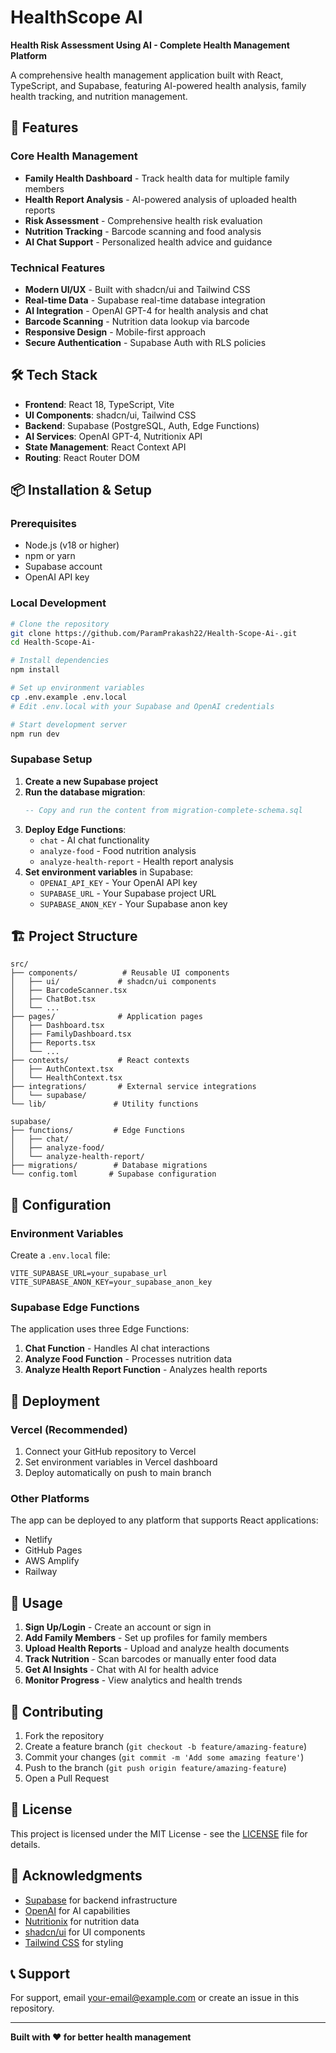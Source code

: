 # HealthScope AI

**Health Risk Assessment Using AI - Complete Health Management Platform**

A comprehensive health management application built with React, TypeScript, and Supabase, featuring AI-powered health analysis, family health tracking, and nutrition management.

## 🚀 Features

### Core Health Management
- **Family Health Dashboard** - Track health data for multiple family members
- **Health Report Analysis** - AI-powered analysis of uploaded health reports
- **Risk Assessment** - Comprehensive health risk evaluation
- **Nutrition Tracking** - Barcode scanning and food analysis
- **AI Chat Support** - Personalized health advice and guidance

### Technical Features
- **Modern UI/UX** - Built with shadcn/ui and Tailwind CSS
- **Real-time Data** - Supabase real-time database integration
- **AI Integration** - OpenAI GPT-4 for health analysis and chat
- **Barcode Scanning** - Nutrition data lookup via barcode
- **Responsive Design** - Mobile-first approach
- **Secure Authentication** - Supabase Auth with RLS policies

## 🛠️ Tech Stack

- **Frontend**: React 18, TypeScript, Vite
- **UI Components**: shadcn/ui, Tailwind CSS
- **Backend**: Supabase (PostgreSQL, Auth, Edge Functions)
- **AI Services**: OpenAI GPT-4, Nutritionix API
- **State Management**: React Context API
- **Routing**: React Router DOM

## 📦 Installation & Setup

### Prerequisites
- Node.js (v18 or higher)
- npm or yarn
- Supabase account
- OpenAI API key

### Local Development

```bash
# Clone the repository
git clone https://github.com/ParamPrakash22/Health-Scope-Ai-.git
cd Health-Scope-Ai-

# Install dependencies
npm install

# Set up environment variables
cp .env.example .env.local
# Edit .env.local with your Supabase and OpenAI credentials

# Start development server
npm run dev
```

### Supabase Setup

1. **Create a new Supabase project**
2. **Run the database migration**:
   ```sql
   -- Copy and run the content from migration-complete-schema.sql
   ```
3. **Deploy Edge Functions**:
   - `chat` - AI chat functionality
   - `analyze-food` - Food nutrition analysis
   - `analyze-health-report` - Health report analysis
4. **Set environment variables** in Supabase:
   - `OPENAI_API_KEY` - Your OpenAI API key
   - `SUPABASE_URL` - Your Supabase project URL
   - `SUPABASE_ANON_KEY` - Your Supabase anon key

## 🏗️ Project Structure

```
src/
├── components/          # Reusable UI components
│   ├── ui/             # shadcn/ui components
│   ├── BarcodeScanner.tsx
│   ├── ChatBot.tsx
│   └── ...
├── pages/              # Application pages
│   ├── Dashboard.tsx
│   ├── FamilyDashboard.tsx
│   ├── Reports.tsx
│   └── ...
├── contexts/           # React contexts
│   ├── AuthContext.tsx
│   └── HealthContext.tsx
├── integrations/       # External service integrations
│   └── supabase/
└── lib/               # Utility functions

supabase/
├── functions/         # Edge Functions
│   ├── chat/
│   ├── analyze-food/
│   └── analyze-health-report/
├── migrations/        # Database migrations
└── config.toml       # Supabase configuration
```

## 🔧 Configuration

### Environment Variables

Create a `.env.local` file:

```env
VITE_SUPABASE_URL=your_supabase_url
VITE_SUPABASE_ANON_KEY=your_supabase_anon_key
```

### Supabase Edge Functions

The application uses three Edge Functions:

1. **Chat Function** - Handles AI chat interactions
2. **Analyze Food Function** - Processes nutrition data
3. **Analyze Health Report Function** - Analyzes health reports

## 🚀 Deployment

### Vercel (Recommended)

1. Connect your GitHub repository to Vercel
2. Set environment variables in Vercel dashboard
3. Deploy automatically on push to main branch

### Other Platforms

The app can be deployed to any platform that supports React applications:
- Netlify
- GitHub Pages
- AWS Amplify
- Railway

## 📱 Usage

1. **Sign Up/Login** - Create an account or sign in
2. **Add Family Members** - Set up profiles for family members
3. **Upload Health Reports** - Upload and analyze health documents
4. **Track Nutrition** - Scan barcodes or manually enter food data
5. **Get AI Insights** - Chat with AI for health advice
6. **Monitor Progress** - View analytics and health trends

## 🤝 Contributing

1. Fork the repository
2. Create a feature branch (`git checkout -b feature/amazing-feature`)
3. Commit your changes (`git commit -m 'Add some amazing feature'`)
4. Push to the branch (`git push origin feature/amazing-feature`)
5. Open a Pull Request

## 📄 License

This project is licensed under the MIT License - see the [LICENSE](LICENSE) file for details.

## 🙏 Acknowledgments

- [Supabase](https://supabase.com/) for backend infrastructure
- [OpenAI](https://openai.com/) for AI capabilities
- [Nutritionix](https://www.nutritionix.com/) for nutrition data
- [shadcn/ui](https://ui.shadcn.com/) for UI components
- [Tailwind CSS](https://tailwindcss.com/) for styling

## 📞 Support

For support, email your-email@example.com or create an issue in this repository.

---

**Built with ❤️ for better health management**